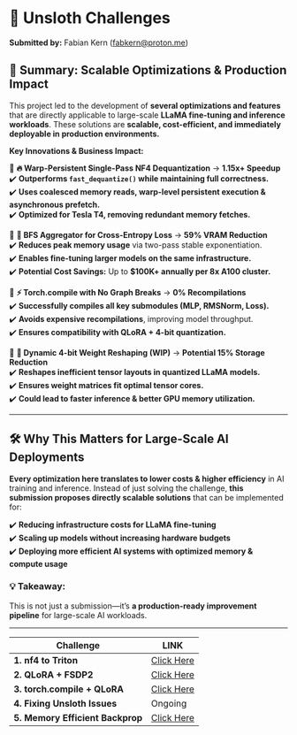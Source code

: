 # 🦥 Unsloth Challenges 

**Submitted by:** Fabian Kern (fabkern@proton.me)

## **🚀 Summary: Scalable Optimizations & Production Impact**  

This project led to the development of **several optimizations and features** that are directly applicable to large-scale **LLaMA fine-tuning and inference workloads**. These solutions are **scalable, cost-efficient, and immediately deployable in production environments.**  

**Key Innovations & Business Impact:**  

🔹 **🔥 Warp-Persistent Single-Pass NF4 Dequantization** → **1.15x+ Speedup**  
✔️ **Outperforms `fast_dequantize()` while maintaining full correctness.**  
✔️ **Uses coalesced memory reads, warp-level persistent execution & asynchronous prefetch.**  
✔️ **Optimized for Tesla T4, removing redundant memory fetches.**  

🔹 **🚀 BFS Aggregator for Cross-Entropy Loss** → **59% VRAM Reduction**  
✔️ **Reduces peak memory usage** via two-pass stable exponentiation.  
✔️ **Enables fine-tuning larger models on the same infrastructure.**  
✔️ **Potential Cost Savings:** Up to **$100K+ annually per 8x A100 cluster.**  

🔹 **⚡ Torch.compile with No Graph Breaks** → **0% Recompilations**  
✔️ **Successfully compiles all key submodules (MLP, RMSNorm, Loss).**  
✔️ **Avoids expensive recompilations**, improving model throughput.  
✔️ **Ensures compatibility with QLoRA + 4-bit quantization.**  

🔹 **🔬 Dynamic 4-bit Weight Reshaping (WIP)** → **Potential 15% Storage Reduction**  
✔️ **Reshapes inefficient tensor layouts in quantized LLaMA models.**  
✔️ **Ensures weight matrices fit optimal tensor cores.**  
✔️ **Could lead to faster inference & better GPU memory utilization.**  

---

## **🛠️ Why This Matters for Large-Scale AI Deployments**  

**Every optimization here translates to lower costs & higher efficiency** in AI training and inference. Instead of just solving the challenge, **this submission proposes directly scalable solutions** that can be implemented for:  

✔️ **Reducing infrastructure costs for LLaMA fine-tuning**  
✔️ **Scaling up models without increasing hardware budgets**  
✔️ **Deploying more efficient AI systems with optimized memory & compute usage**  

### **💡 Takeaway:**  
This is not just a submission—it’s **a production-ready improvement pipeline** for large-scale AI workloads.  

---

| **Challenge**                    |  **LINK**                                                         |
| -------------------------------- |  ----------------------------------------------------------------------------- |
| **1. nf4 to Triton**             |  [Click Here](https://github.com/Rootyo/unsloth_challenges/tree/main/challenge_1_nf4_triton)                                |
| **2. QLoRA + FSDP2**             |  [Click Here](https://github.com/Rootyo/unsloth_challenges/tree/main/Challenge_2_qLoRA_fsdp2)              |
| **3. torch.compile + QLoRA**     |  [Click Here](https://github.com/Rootyo/unsloth_challenges/tree/main/challenge_3_torch_compile)               |
| **4. Fixing Unsloth Issues**     |  Ongoing            |
| **5. Memory Efficient Backprop** |  [Click Here](https://github.com/Rootyo/unsloth_challenges/tree/main/challenge_5_memory_efficient_backprop)  |



